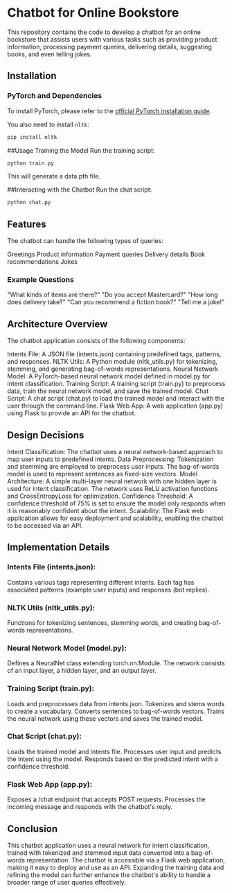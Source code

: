 # Chatbot for Online Bookstore

This repository contains the code to develop a chatbot for an online bookstore that assists users with various tasks such as providing product information, processing payment queries, delivering details, suggesting books, and even telling jokes.

## Installation

### PyTorch and Dependencies

To install PyTorch, please refer to the [official PyTorch installation guide](https://pytorch.org/get-started/locally/).

You also need to install `nltk`:

```bash
pip install nltk
```
##Usage
Training the Model
Run the training script:

```bash
python train.py
```

This will generate a data.pth file.

##Interacting with the Chatbot
Run the chat script:

```bash
python chat.py
```

## Features
The chatbot can handle the following types of queries:

Greetings
Product information
Payment queries
Delivery details
Book recommendations
Jokes

### Example Questions
"What kinds of items are there?"
"Do you accept Mastercard?"
"How long does delivery take?"
"Can you recommend a fiction book?"
"Tell me a joke!"

## Architecture Overview
The chatbot application consists of the following components:

Intents File: A JSON file (intents.json) containing predefined tags, patterns, and responses.
NLTK Utils: A Python module (nltk_utils.py) for tokenizing, stemming, and generating bag-of-words representations.
Neural Network Model: A PyTorch-based neural network model defined in model.py for intent classification.
Training Script: A training script (train.py) to preprocess data, train the neural network model, and save the trained model.
Chat Script: A chat script (chat.py) to load the trained model and interact with the user through the command line.
Flask Web App: A web application (app.py) using Flask to provide an API for the chatbot.

## Design Decisions
Intent Classification: The chatbot uses a neural network-based approach to map user inputs to predefined intents.
Data Preprocessing: Tokenization and stemming are employed to preprocess user inputs. The bag-of-words model is used to represent sentences as fixed-size vectors.
Model Architecture: A simple multi-layer neural network with one hidden layer is used for intent classification. The network uses ReLU activation functions and CrossEntropyLoss for optimization.
Confidence Threshold: A confidence threshold of 75% is set to ensure the model only responds when it is reasonably confident about the intent.
Scalability: The Flask web application allows for easy deployment and scalability, enabling the chatbot to be accessed via an API.

## Implementation Details

### Intents File (intents.json):
Contains various tags representing different intents.
Each tag has associated patterns (example user inputs) and responses (bot replies).

### NLTK Utils (nltk_utils.py):
Functions for tokenizing sentences, stemming words, and creating bag-of-words representations.

### Neural Network Model (model.py):
Defines a NeuralNet class extending torch.nn.Module.
The network consists of an input layer, a hidden layer, and an output layer.

### Training Script (train.py):
Loads and preprocesses data from intents.json.
Tokenizes and stems words to create a vocabulary.
Converts sentences to bag-of-words vectors.
Trains the neural network using these vectors and saves the trained model.

### Chat Script (chat.py):
Loads the trained model and intents file.
Processes user input and predicts the intent using the model.
Responds based on the predicted intent with a confidence threshold.

### Flask Web App (app.py):
Exposes a /chat endpoint that accepts POST requests.
Processes the incoming message and responds with the chatbot's reply.

## Conclusion
This chatbot application uses a neural network for intent classification, trained with tokenized and stemmed input data converted into a bag-of-words representation. The chatbot is accessible via a Flask web application, making it easy to deploy and use as an API. Expanding the training data and refining the model can further enhance the chatbot's ability to handle a broader range of user queries effectively.






